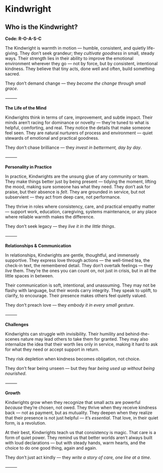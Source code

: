 # Kindwright
## Who is the Kindwright?
**Code: R-O-A-S-C**

The Kindwright is warmth in motion — humble, consistent, and quietly life-giving. They don’t seek grandeur; they *cultivate goodness* in small, steady ways. Their strength lies in their ability to improve the emotional environment wherever they go — not by force, but by consistent, intentional kindness. They believe that tiny acts, done well and often, build something sacred.

They don’t demand change — they *become the change through small grace*.

⸻

**The Life of the Mind**

Kindwrights think in terms of care, improvement, and subtle impact. Their minds aren’t racing for dominance or novelty — they’re tuned to what is helpful, comforting, and real. They notice the details that make someone feel seen. They are natural nurturers of process and environment — quiet stewards of emotional and practical goodness.

They don’t chase brilliance — they *invest in betterment, day by day*.

⸻

**Personality in Practice**

In practice, Kindwrights are the unsung glue of any community or team. They make things better just by being present — tidying the moment, lifting the mood, making sure someone has what they need. They don’t ask for praise, but their absence is *felt*. They are grounded in service, but not subservient — they act from deep care, not performance.

They thrive in roles where consistency, care, and practical empathy matter — support work, education, caregiving, systems maintenance, or any place where reliable warmth makes the difference.

They don’t seek legacy — they *live it in the little things*.

⸻

**Relationships & Communication**

In relationships, Kindwrights are gentle, thoughtful, and immensely supportive. They express love through actions — the well-timed tea, the check-in text, the remembered detail. They don’t overtalk feelings — they *live* them. They’re the ones you can count on, not just in crisis, but in all the little spaces in between.

Their communication is soft, intentional, and unassuming. They may not be flashy with language, but their words carry integrity. They speak to uplift, to clarify, to encourage. Their presence makes others feel quietly valued.

They don’t preach love — they *embody it in every small gesture*.

⸻

**Challenges**

Kindwrights can struggle with invisibility. Their humility and behind-the-scenes nature may lead others to take them for granted. They may also internalize the idea that their worth lies only in service, making it hard to ask for what they need or accept support in return.

They risk depletion when kindness becomes obligation, not choice.

They don’t fear being unseen — but they fear *being used up without being nourished*.

⸻

**Growth**

Kindwrights grow when they recognize that small acts are powerful *because* they’re chosen, not owed. They thrive when they receive kindness back — not as payment, but as mutuality. They deepen when they realize that their presence is not just helpful — it’s *essential*. That love, in their quiet form, is a revolution.

At their best, Kindwrights teach us that consistency is magic. That care is a form of quiet power. They remind us that better worlds aren’t always built with loud declarations — but with steady hands, warm hearts, and the choice to do one good thing, again and again.

They don’t just act kindly — they *write a story of care, one line at a time*.

⸻
